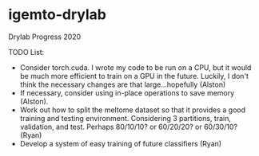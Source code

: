 # igemto-drylab

Drylab Progress 2020

TODO List:
 - Consider torch.cuda. I wrote my code to be run on a CPU, but it would be
   much more efficient to train on a GPU in the future. Luckily, I don't think
   the necessary changes are that large...hopefully (Alston)  
 - If necessary, consider using in-place operations to save memory (Alston).
 - Work out how to split the meltome dataset so that it provides a good training and 
   testing environment. Considering 3 partitions, train, validation, and test.
   Perhaps 80/10/10? or 60/20/20? or 60/30/10? (Ryan)
 - Develop a system of easy training of future classifiers (Ryan)
   

